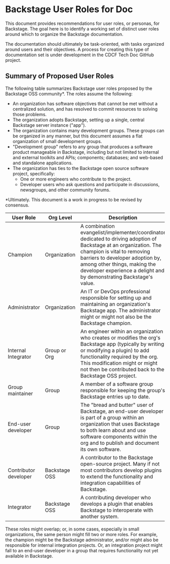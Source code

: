 # Backstage User Roles for Doc

This document provides recommendations for user roles, or personas, for
Backstage. The goal here is to identify a working set of distinct user roles
around which to organize the Backstage documentation.

The documentation should ultimately be task-oriented, with tasks organized
around users and their objectives. A process for creating this type of
documentation set is under development in the CDCF Tech Doc GitHub project.

## Summary of Proposed User Roles

The following table summarizes Backstage user roles proposed by the Backstage
OSS community\*. The roles assume the following:

- An organization has software objectives that cannot be met without a
  centralized solution, and has resolved to commit resources to solving those
  problems.
- The organization adopts Backstage, setting up a single, central Backstage
  server instance ("app").
- The organization contains many development groups. These groups can be
  organized in any manner, but this document assumes a flat organization of
  small development groups.
- "Development group" refers to any group that produces a software product
  manageable in Backstage, including but not limited to internal and external
  toolkits and APIs; components; databases; and web-based and standalone
  applications.
- The organization has ties to the Backstage open source software project,
  specifically:
  - One or more engineers who contribute to the project.
  - Developer users who ask questions and participate in discussions,
    newsgroups, and other community forums.

\*Ultimately. This document is a work in progress to be revised by consensus.

| User Role             | Org Level     | Description                                                                                                                                                                                                                                                                                |
| --------------------- | ------------- | ------------------------------------------------------------------------------------------------------------------------------------------------------------------------------------------------------------------------------------------------------------------------------------------ |
| Champion              | Organization  | A combination evangelist/implementer/coordinator dedicated to driving adoption of Backstage at an organization. The champion is vital to removing barriers to developer adoption by, among other things, making the developer experience a delight and by demonstrating Backstage's value. |
| Administrator         | Organization  | An IT or DevOps professional responsible for setting up and maintaining an organization's Backstage app. The administrator might or might not also be the Backstage champion.                                                                                                              |
| Internal Integrator   | Group or Org  | An engineer within an organization who creates or modifies the org's Backstage app (typically by writing or modifying a plugin) to add functionality required by the org. This modification might or might not then be contributed back to the Backstage OSS project.                      |
| Group maintainer      | Group         | A member of a software group responsible for keeping the group's Backstage entries up to date.                                                                                                                                                                                             |
| End-user developer    | Group         | The "bread and butter" user of Backstage, an end-user developer is part of a group within an organization that uses Backstage to both learn about and use software components within the org and to publish and document its own software.                                                 |
| Contributor developer | Backstage OSS | A contributor to the Backstage open-source project. Many if not most contributors develop plugins to extend the functionality and integration capabilities of Backstage.                                                                                                                   |
| Integrator            | Backstage OSS | A contributing developer who develops a plugin that enables Backstage to interoperate with another system.                                                                                                                                                                                 |

These roles might overlap; or, in some cases, especially in small organizations,
the same person might fill two or more roles. For example, the champion might be
the Backstage administrator, and/or might also be responsible for internal
integration projects. Or, an integration project might fall to an end-user
developer in a group that requires functionality not yet available in Backstage.
